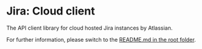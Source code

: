 # Jira: Cloud client

The API client library for cloud hosted Jira instances by Atlassian.

For further information, please switch to the [README.md in the root folder](../README.md).